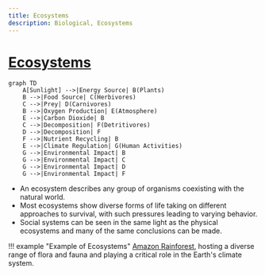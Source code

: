 ```yaml
---
title: Ecosystems
description: Biological, Ecosystems
---
```


# [Ecosystems](https://en.wikipedia.org/wiki/Ecosystem)

```mermaid
graph TD
    A[Sunlight] -->|Energy Source| B(Plants)
    B -->|Food Source| C(Herbivores)
    C -->|Prey| D(Carnivores)
    B -->|Oxygen Production| E(Atmosphere)
    E -->|Carbon Dioxide| B
    C -->|Decomposition| F(Detritivores)
    D -->|Decomposition| F
    F -->|Nutrient Recycling| B
    E -->|Climate Regulation| G(Human Activities)
    G -->|Environmental Impact| B
    G -->|Environmental Impact| C
    G -->|Environmental Impact| D
    G -->|Environmental Impact| F
```

- An ecosystem describes any group of organisms coexisting with the natural world. 
- Most ecosystems show diverse forms of life taking on different approaches to survival, with such pressures leading to varying behavior. 
- Social systems can be seen in the same light as the physical ecosystems and many of the same conclusions can be made.

!!! example "Example of Ecosystems"
    [Amazon Rainforest](https://en.wikipedia.org/wiki/Amazon_rainforest), hosting a diverse range of flora and fauna and playing a critical role in the Earth's climate system.